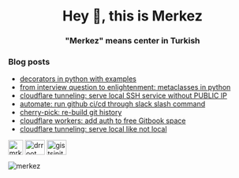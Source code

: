 <h1 align="center">Hey 👋, this is Merkez</h1>
<h3 align="center">"Merkez" means center in Turkish</h3>


### Blog posts
<!-- BLOG-POST-LIST:START -->
- [decorators in python with examples](https://mrturkmen.com/posts/decorators-in-python/)
- [from interview question to enlightenment: metaclasses in python](https://mrturkmen.com/posts/metaclasses-python/)
- [cloudflare tunneling: serve local SSH service without PUBLIC IP](https://mrturkmen.com/posts/tunnelling-to-local-ssh-service/)
- [automate: run github ci/cd through slack slash command](https://mrturkmen.com/posts/automate-ci-cd-with-slack-command/)
- [cherry-pick: re-build git history](https://mrturkmen.com/posts/cherry-pick/)
- [cloudflare workers: add auth to free Gitbook space](https://mrturkmen.com/posts/cloudflare-workers/)
- [cloudflare tunneling: serve local like not local](https://mrturkmen.com/posts/cloudflare-tunneling/)
<!-- BLOG-POST-LIST:END -->

<p align="left">
<a href="https://join.slack.com/t/mrkzi/shared_invite/zt-1nf7rfm6p-~VXAEb2wSgmSSa06vhupSA"><img align="center" src="https://user-images.githubusercontent.com/13614433/212467169-f0272001-3072-4124-8f45-df6b5e9f21b4.png" alt="mrkzi" height="30" width="30"/></a>
<a href="https://twitter.com/drroot_" target="blank"><img align="center" src="https://raw.githubusercontent.com/rahuldkjain/github-profile-readme-generator/master/src/images/icons/Social/twitter.svg" alt="drroot_" height="30" width="40" /></a>
<a href="https://instagram.com/gistsinit" target="blank"><img align="center" src="https://raw.githubusercontent.com/rahuldkjain/github-profile-readme-generator/master/src/images/icons/Social/instagram.svg" alt="gistsinit" height="30" width="40" /></a>
</p>


<p align="left"> <img src="https://komarev.com/ghpvc/?username=merkez&label=visitors&color=0e75b6&style=flat" alt="merkez" /> </p>
